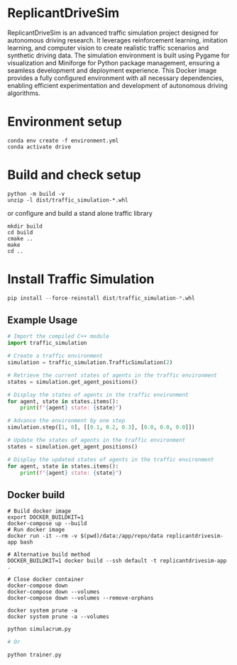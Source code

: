 # ReplicantDriveSim

ReplicantDriveSim is an advanced traffic simulation project designed for autonomous driving research. It leverages reinforcement learning, imitation learning, and computer vision to create realistic traffic scenarios and synthetic driving data. The simulation environment is built using Pygame for visualization and Miniforge for Python package management, ensuring a seamless development and deployment experience. This Docker image provides a fully configured environment with all necessary dependencies, enabling efficient experimentation and development of autonomous driving algorithms.

# Environment setup
```shell
conda env create -f environment.yml
conda activate drive
```

# Build and check setup
```shell
python -m build -v
unzip -l dist/traffic_simulation-*.whl
```

or configure and build a stand alone traffic library
```shell
mkdir build
cd build
cmake ..
make
cd ..
```

# Install Traffic Simulation
```python
pip install --force-reinstall dist/traffic_simulation-*.whl
```

## Example Usage

```python
# Import the compiled C++ module
import traffic_simulation

# Create a traffic environment
simulation = traffic_simulation.TrafficSimulation(2)

# Retrieve the current states of agents in the traffic environment
states = simulation.get_agent_positions()

# Display the states of agents in the traffic environment
for agent, state in states.items():
    print(f"{agent} state: {state}")

# Advance the environment by one step
simulation.step([1, 0], [[0.1, 0.2, 0.3], [0.0, 0.0, 0.0]])

# Update the states of agents in the traffic environment
states = simulation.get_agent_positions()

# Display the updated states of agents in the traffic environment
for agent, state in states.items():
    print(f"{agent} state: {state}")
```

## Docker build
```shell
# Build docker image
export DOCKER_BUILDKIT=1 
docker-compose up --build
# Run docker image
docker run -it --rm -v $(pwd)/data:/app/repo/data replicantdrivesim-app bash

# Alternative build method
DOCKER_BUILDKIT=1 docker build --ssh default -t replicantdrivesim-app .

# Close docker container
docker-compose down
docker-compose down --volumes
docker-compose down --volumes --remove-orphans

docker system prune -a
docker system prune -a --volumes
```

```python
python simulacrum.py

# Or

python trainer.py
```

